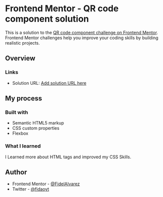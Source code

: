 # Frontend Mentor - QR code component solution

This is a solution to the [QR code component challenge on Frontend Mentor](https://www.frontendmentor.io/challenges/qr-code-component-iux_sIO_H). Frontend Mentor challenges help you improve your coding skills by building realistic projects. 

## Overview

### Links

- Solution URL: [Add solution URL here](https://your-solution-url.com)

## My process

### Built with

- Semantic HTML5 markup
- CSS custom properties
- Flexbox

### What I learned

I Learned more about HTML tags and improved my CSS Skills.

## Author

- Frontend Mentor - 
[@FidelAlvarez](https://www.frontendmentor.io/profile/FidelAlvarez)
- Twitter - 
[@fidaoyt](https://www.twitter.com/fidaoyt)




